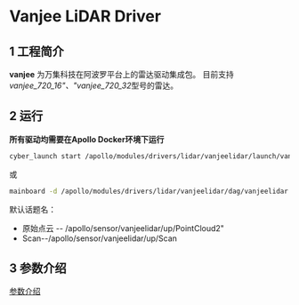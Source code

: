# **Vanjee LiDAR Driver**

## 1 工程简介

 **vanjee** 为万集科技在阿波罗平台上的雷达驱动集成包。 目前支持*vanjee_720_16"、"vanjee_720_32*型号的雷达。 

## 2 运行

**所有驱动均需要在Apollo Docker环境下运行**

```sh
cyber_launch start /apollo/modules/drivers/lidar/vanjeelidar/launch/vanjeelidar.launch
```

或

```sh
mainboard -d /apollo/modules/drivers/lidar/vanjeelidar/dag/vanjeelidar.dag
```

默认话题名：

- 原始点云 -- /apollo/sensor/vanjeelidar/up/PointCloud2"
- Scan--/apollo/sensor/vanjeelidar/up/Scan

## 3 参数介绍

[参数介绍](doc/parameter_intro.md)
